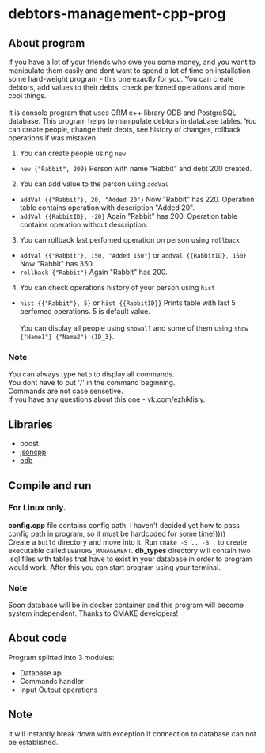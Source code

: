 # debtors-management-cpp-prog

## About program
If you have a lot of your friends who owe you some money, and you want to manipulate them easily and dont want to spend a lot of time on installation some hard-weight program - this one exactly for you. You can create debtors, add values to their debts, check perfomed operations and more cool things.<br /> <br /> 
It is console program that uses ORM c++ library ODB and PostgreSQL database.
This program helps to manipulate debtors in database tables. You can create people, change their debts, see history of changes, rollback operations if was mistaken.<br />
1. You can create people using `new`<br /> 
- `new {"Rabbit", 200}` Person with name "Rabbit" and debt 200 created.<br />
2. You can add value to the person using `addVal`<br />
- `addVal {{"Rabbit"}, 20, "Added 20"}` Now "Rabbit" has 220. Operation table contains operation with description "Added 20".<br />
- `addVal {{RabbitID}, -20}` Again "Rabbit" has 200. Operation table contains operation without description.<br />
3. You can rollback last perfomed operation on person using `rollback`<br />
- `addVal {{"Rabbit"}, 150, "Added 150"}` or `addVal {{RabbitID}, 150}` Now "Rabbit" has 350.<br />
- `rollback {"Rabbit"}` Again "Rabbit" has 200.<br />
4. You can check operations history of your person using `hist`<br />
- `hist {{"Rabbit"}, 5}` or `hist {{RabbitID}}` Prints table with last 5 perfomed operations. 5 is default value.<br /><br />
You can display all people using `showall` and some of them using `show {"Name1"} {"Name2"} {ID_3}`.

### Note
You can always type `help` to display all commands.<br />
You dont have to put '/' in the command beginning.<br />
Commands are not case sensetive.<br />
If you have any questions about this one - vk.com/ezhiklisiy.<br />

## Libraries
* boost
* [jsoncpp](https://github.com/open-source-parsers/jsoncpp/)
* [odb](https://www.codesynthesis.com/products/odb/)

## Compile and run

### For Linux only.

**config.cpp** file contains config path. I haven't decided yet how to pass config path in program, so it must be hardcoded for some time)))))<br />Create a `build` directory and move into it. Run `cmake -S .. -B .` to create executable called `DEBTORS_MANAGEMENT`. **db_types** directory will 
contain two .sql files with tables that have to exist in your database in order to program would work. After this you can start program using 
your terminal.

### Note
Soon database will be in docker container and this program will become system independent. Thanks to CMAKE developers!

## About code
Program splitted into 3 modules:
- Database api
- Commands handler
- Input Output operations

## Note
It will instantly break down with exception if connection to database can not be established.
